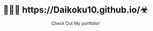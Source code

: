 # 
<h1 align="center">👩🏻‍💻 https://Daikoku10.github.io/☣︎</h1>
<p align="center">
	Check Out My portfolio!<br/><br/>
	
</p>
